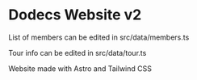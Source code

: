 # Dodecs Website v2

List of members can be edited in src/data/members.ts

Tour info can be edited in src/data/tour.ts

Website made with Astro and Tailwind CSS